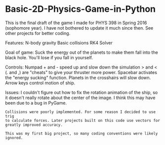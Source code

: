 # Basic-2D-Physics-Game-in-Python

This is the final draft of the game I made for PHYS 398 in Spring 2016
(sophomore year). I have not bothered to update it much since then. See other 
projects for better coding.

Features: 
N-body gravity
Basic collisions
RK4 Solver

Goal of game: 
    Suck the energy out of the planets to make them fall into the black hole.
    You'll lose if you fall in yourself.

Controls: 
    Numpad + and - speed up and slow down the simulation
    > and < (. and ,) are "cheats" to give your thruster more power.
    Spacebar activates the "energy sucking" function. Planets in the crosshairs
        will slow down.
    Arrow keys control motion of ship.
    
Issues:
    I couldn't figure out how to fix the rotation animation of the ship, so it
    doesn't really rotate about the center of the image. I think this may have
    been due to a bug in PyGame.
    
    Collisions were poorly implemented. For some reason I decided to use trig
    to calculate forces. Later projects built on this code use vectors for
    greatly improved accuracy.
    
    This was my first big project, so many coding conventions were likely
    ignored.
